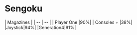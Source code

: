 # Sengoku

| Magazines |
| -- | -- |
| Player One |90%|
| Consoles + |38%|
|Joystick|94%|
|Generation4|91%|
